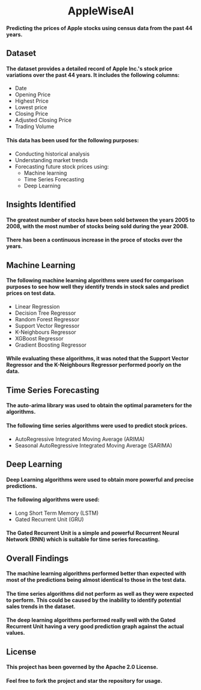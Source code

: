 <h1 style="text-align:center">AppleWiseAI</h1>
<!-- </br> -->

#### Predicting the prices of Apple stocks using census data from the past 44 years.

## Dataset

#### The dataset provides a detailed record of Apple Inc.'s stock price variations over the past 44 years. It includes the following columns:
<ul>
    <li>Date</li>
    <li>Opening Price</li>
    <li>Highest Price</li>
    <li>Lowest price</li>
    <li>Closing Price</li>
    <li>Adjusted Closing Price</li>
    <li>Trading Volume</li>
</ul>

#### This data has been used for the following purposes:
<ul>
    <li>Conducting historical analysis</li>
    <li>Understanding market trends</li>
    <li>Forecasting future stock prices using: 
        <ul>
            <li>Machine learning</li>
            <li>Time Series Forecasting</li>
            <li>Deep Learning</li>
        </ul>
    </li>
</ul>


## Insights Identified
#### The greatest number of stocks have been sold between the years 2005 to 2008, with the most number of stocks being sold during the year 2008.
#### There has been a continuous increase in the proce of stocks over the years.


## Machine Learning
#### The following machine learning algorithms were used for comparison purposes to see how well they identify trends in stock sales and predict prices on test data.
<ul>
    <li>Linear Regression</li>
    <li>Decision Tree Regressor</li>
    <li>Random Forest Regressor</li>
    <li>Support Vector Regressor</li>
    <li>K-Neighbours Regressor</li>
    <li>XGBoost Regressor</li>
    <li>Gradient Boosting Regressor</li>
</ul>

#### While evaluating these algorithms, it was noted that the Support Vector Regressor and the K-Neighbours Regressor performed poorly on the data.


## Time Series Forecasting
#### The auto-arima library was used to obtain the optimal parameters for the algorithms.
#### The following time series algorithms were used to predict stock prices.
<ul>
    <li>AutoRegressive Integrated Moving Average (ARIMA)</li>
    <li>Seasonal AutoRegressive Integrated Moving Average (SARIMA)</li>
</ul>


## Deep Learning
#### Deep Learning algorithms were used to obtain more powerful and precise predictions.
#### The following algorithms were used:
<ul>
    <li>Long Short Term Memory (LSTM)</li>
    <li>Gated Recurrent Unit (GRU)</li>
</ul>

#### The Gated Recurrent Unit is a simple and powerful Recurrent Neural Network (RNN) which is suitable for time series forecasting.


## Overall Findings
#### The machine learning algorithms performed better than expected with most of the predictions being almost identical to those in the test data.

#### The time series algorithms did not perform as well as they were expected to perform. This could be caused by the inability to identify potential sales trends in the dataset.

#### The deep learning algorithms performed really well with the Gated Recurrent Unit having a very good prediction graph against the actual values.


## License
#### This project has been governed by the Apache 2.0 License.

#### Feel free to fork the project and star the repository for usage.



